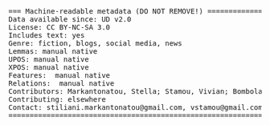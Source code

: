 <pre>
=== Machine-readable metadata (DO NOT REMOVE!) ================================
Data available since: UD v2.0
License: CC BY-NC-SA 3.0
Includes text: yes
Genre: fiction, blogs, social media, news
Lemmas: manual native
UPOS: manual native
XPOS: manual native
Features:  manual native
Relations:  manual native
Contributors: Markantonatou, Stella; Stamou, Vivian; Bombolas, Stavros; Anastasopoulou, Katerina; 
Contributing: elsewhere
Contact: stiliani.markantonatou@gmail.com, vstamou@gmail.com
===============================================================================
</pre>
